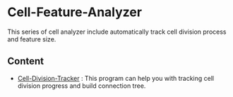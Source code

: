 # Cell-Feature-Analyzer
This series of cell analyzer include automatically track cell division process and feature size. 

## Content
- [Cell-Division-Tracker](https://github.com/xiangyu066/Cell-Feature-Analyzer/blob/master/Docs/Cell-Division-Tracker.md) : This program can help you with tracking cell division progress and build connection tree.
